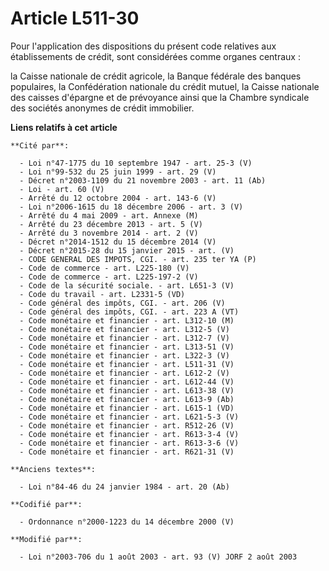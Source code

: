 # Article L511-30

Pour l'application des dispositions du présent code relatives aux établissements de crédit, sont considérées comme organes
centraux :

la Caisse nationale de crédit agricole, la Banque fédérale des banques populaires, la Confédération nationale du crédit
mutuel, la Caisse nationale des caisses d'épargne et de prévoyance ainsi que la Chambre syndicale des sociétés anonymes de
crédit immobilier.

**Liens relatifs à cet article**

	**Cité par**:

	  - Loi n°47-1775 du 10 septembre 1947 - art. 25-3 (V)
	  - Loi n°99-532 du 25 juin 1999 - art. 29 (V)
	  - Décret n°2003-1109 du 21 novembre 2003 - art. 11 (Ab)
	  - Loi - art. 60 (V)
	  - Arrêté du 12 octobre 2004 - art. 143-6 (V)
	  - Loi n°2006-1615 du 18 décembre 2006 - art. 3 (V)
	  - Arrêté du 4 mai 2009 - art. Annexe (M)
	  - Arrêté du 23 décembre 2013 - art. 5 (V)
	  - Arrêté du 3 novembre 2014 - art. 2 (V)
	  - Décret n°2014-1512 du 15 décembre 2014 (V)
	  - Décret n°2015-28 du 15 janvier 2015 - art. (V)
	  - CODE GENERAL DES IMPOTS, CGI. - art. 235 ter YA (P)
	  - Code de commerce - art. L225-180 (V)
	  - Code de commerce - art. L225-197-2 (V)
	  - Code de la sécurité sociale. - art. L651-3 (V)
	  - Code du travail - art. L2331-5 (VD)
	  - Code général des impôts, CGI. - art. 206 (V)
	  - Code général des impôts, CGI. - art. 223 A (VT)
	  - Code monétaire et financier - art. L312-10 (M)
	  - Code monétaire et financier - art. L312-5 (V)
	  - Code monétaire et financier - art. L312-7 (V)
	  - Code monétaire et financier - art. L313-51 (V)
	  - Code monétaire et financier - art. L322-3 (V)
	  - Code monétaire et financier - art. L511-31 (V)
	  - Code monétaire et financier - art. L612-2 (V)
	  - Code monétaire et financier - art. L612-44 (V)
	  - Code monétaire et financier - art. L613-38 (V)
	  - Code monétaire et financier - art. L613-9 (Ab)
	  - Code monétaire et financier - art. L615-1 (VD)
	  - Code monétaire et financier - art. L621-5-3 (V)
	  - Code monétaire et financier - art. R512-26 (V)
	  - Code monétaire et financier - art. R613-3-4 (V)
	  - Code monétaire et financier - art. R613-3-6 (V)
	  - Code monétaire et financier - art. R621-31 (V)

	**Anciens textes**:

	  - Loi n°84-46 du 24 janvier 1984 - art. 20 (Ab)

	**Codifié par**:

	  - Ordonnance n°2000-1223 du 14 décembre 2000 (V)

	**Modifié par**:

	  - Loi n°2003-706 du 1 août 2003 - art. 93 (V) JORF 2 août 2003
